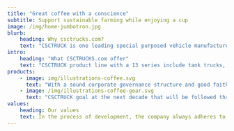 ```yaml
---
title: "Great coffee with a conscience"
subtitle: Support sustainable farming while enjoying a cup
image: /img/home-jumbotron.jpg
blurb:
    heading: Why csctrucks.com?
    text: "CSCTRUCK is one leading special purposed vehicle manufacturer in China, its predecessor Hubei Chu Sheng Motor Vehicle (Group) Co.Ltd (ChuSheng Co.) was established in 1970s is a hi-tech public company based upon the principle of customer satisfaction and build all its structure upon the concept. and till December 2018 after the CRRC reorganized with Zhuoyue Commerical Truck Co.Ltd it had been past half an century."
intro:
    heading: "What CSCTRUCKS.com offer"
    text: "CSCTRUCK product line with a 13 series include tank trucks, fire trucks, garbage trucks, sewer trucks, sweeper trucks, tow trucks, construction trucks, bucket trucks, crane moutned trucks, van trucks, trailers, tractor trucks and chassis truck of nearly 500-plus-model-lines. Covering the industry for sanitation & municipal, construction & buildings, mining operation, logistic transportation, liquid transportation, civil utility, oil & gas, logging etc..<a href="https://www.csctrucks.com/" target="_blank" title="CSCTRUCKS">CLICK HERE</a> "
products:
    - image: img/illustrations-coffee.svg
      text: "With a sound corporate governance structure and good faith for the concept of enterprise culture system. CSCTRUCK with international management systems of technical development, manufacturing processes and logistics, as well as strong sales network and perfect service system covering the whole domestic market and extending to the oversea market too. Recently, the main products are among the best of market share in China, and have entered the global market such as Serbian, the Middle East, and Southeast Asia, South American, Africa and other countries. "
    - image: /img/illustrations-coffee-gear.svg
      text: "CSCTRUCK goal at the next decade that will be followed through with concrete business strategies and action plans. The enterprise is awarded satisfied with the domestic and oversea consumer, CSCTRUCK company follows the conception” the enterprises should base on man” It insists on the quality policy” quality first, improvement, good faith, establish the brand". "The dreamers are the saviors of the world," wrote James Allen.“ As the visible world is sustained by the invisible, so men, through all their trials and sins and sordid vocations, are nourished by the beautiful visions of their solitary dreamers. Humanity cannot forget its dreamers; it cannot let their ideals fade and die; it lives in them; it knows them as the realities which it shall one day see and know."
values:
    heading: Our values
    text: In the process of development, the company always adheres to innovation drive and brand leadership, continuously improves product quality and management level, adheres to the road of scientific and technological innovation scale development, enhances the core competitiveness of enterprises, and the market share has increased year by year, the operating benefit is  improved steadily. In order to meet the new demands of the market under the “new normal” development model of Chinese economy, the enterprise accelerate the innovation drive and transformation and upgrading, and the products are transforming into new energy, intelligent and lightweight. Relying on CRRC Urban Tracffic Co., Ltd.'s advantages in brand, technology, resources and other aspects, try to build the growth pole of special automobile characteristic industry, boost Hubei Chusheng Vehicle Co., Ltd. to become futher bigger and stronger, and achieve the development goal of 10 billion yuan in five years.
---
```


